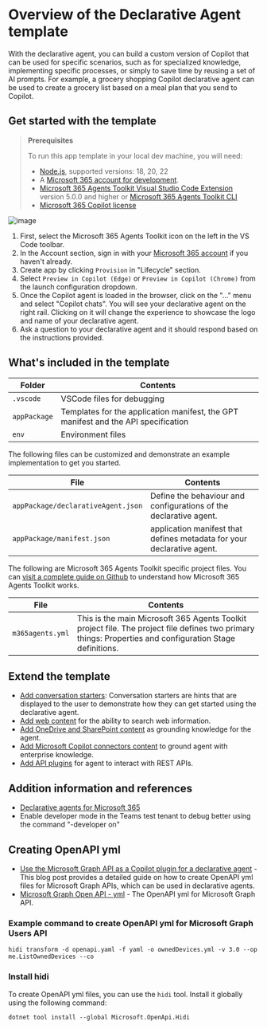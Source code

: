 # Overview of the Declarative Agent template

With the declarative agent, you can build a custom version of Copilot that can be used for specific scenarios, such as for specialized knowledge, implementing specific processes, or simply to save time by reusing a set of AI prompts. For example, a grocery shopping Copilot declarative agent can be used to create a grocery list based on a meal plan that you send to Copilot.

## Get started with the template

> **Prerequisites**
>
> To run this app template in your local dev machine, you will need:
>
> - [Node.js](https://nodejs.org/), supported versions: 18, 20, 22
> - A [Microsoft 365 account for development](https://docs.microsoft.com/microsoftteams/platform/toolkit/accounts).
> - [Microsoft 365 Agents Toolkit Visual Studio Code Extension](https://aka.ms/teams-toolkit) version 5.0.0 and higher or [Microsoft 365 Agents Toolkit CLI](https://aka.ms/teamsfx-toolkit-cli)
> - [Microsoft 365 Copilot license](https://learn.microsoft.com/microsoft-365-copilot/extensibility/prerequisites#prerequisites)

![image](https://github.com/user-attachments/assets/51a221bb-a2c6-4dbf-8009-d2aa20a1638f)

1. First, select the Microsoft 365 Agents Toolkit icon on the left in the VS Code toolbar.
2. In the Account section, sign in with your [Microsoft 365 account](https://docs.microsoft.com/microsoftteams/platform/toolkit/accounts) if you haven't already.
3. Create app by clicking `Provision` in "Lifecycle" section.
4. Select `Preview in Copilot (Edge)` or `Preview in Copilot (Chrome)` from the launch configuration dropdown.
5. Once the Copilot agent is loaded in the browser, click on the "…" menu and select "Copilot chats". You will see your declarative agent on the right rail. Clicking on it will change the experience to showcase the logo and name of your declarative agent.
6. Ask a question to your declarative agent and it should respond based on the instructions provided.

## What's included in the template

| Folder       | Contents                                                                                 |
| ------------ | ---------------------------------------------------------------------------------------- |
| `.vscode`    | VSCode files for debugging                                                               |
| `appPackage` | Templates for the application manifest, the GPT manifest and the API specification |
| `env`        | Environment files                                                                        |

The following files can be customized and demonstrate an example implementation to get you started.

| File                               | Contents                                                                     |
| ---------------------------------- | ---------------------------------------------------------------------------- |
| `appPackage/declarativeAgent.json` | Define the behaviour and configurations of the declarative agent.            |
| `appPackage/manifest.json`         | application manifest that defines metadata for your declarative agent. |

The following are Microsoft 365 Agents Toolkit specific project files. You can [visit a complete guide on Github](https://github.com/OfficeDev/TeamsFx/wiki/Teams-Toolkit-Visual-Studio-Code-v5-Guide#overview) to understand how Microsoft 365 Agents Toolkit works.

| File           | Contents                                                                                                                                  |
| -------------- | ----------------------------------------------------------------------------------------------------------------------------------------- |
| `m365agents.yml` | This is the main Microsoft 365 Agents Toolkit project file. The project file defines two primary things: Properties and configuration Stage definitions. |

## Extend the template

- [Add conversation starters](https://learn.microsoft.com/microsoft-365-copilot/extensibility/build-declarative-agents?tabs=ttk&tutorial-step=3): Conversation starters are hints that are displayed to the user to demonstrate how they can get started using the declarative agent.
- [Add web content](https://learn.microsoft.com/microsoft-365-copilot/extensibility/build-declarative-agents?tabs=ttk&tutorial-step=4) for the ability to search web information.
- [Add OneDrive and SharePoint content](https://learn.microsoft.com/microsoft-365-copilot/extensibility/build-declarative-agents?tabs=ttk&tutorial-step=5) as grounding knowledge for the agent.
- [Add Microsoft Copilot connectors content](https://learn.microsoft.com/microsoft-365-copilot/extensibility/build-declarative-agents?tabs=ttk&tutorial-step=6) to ground agent with enterprise knowledge.
- [Add API plugins](https://learn.microsoft.com/microsoft-365-copilot/extensibility/build-declarative-agents?tabs=ttk&tutorial-step=7) for agent to interact with REST APIs.

## Addition information and references

- [Declarative agents for Microsoft 365](https://aka.ms/teams-toolkit-declarative-agent)
- Enable developer mode in the Teams test tenant to debug better using the command "-developer on"

## Creating OpenAPI yml

- [Use the Microsoft Graph API as a Copilot plugin for a declarative agent](https://blog.franckcornu.com/post/copilot-graph-api-qna-plugin/) - This blog post provides a detailed guide on how to create OpenAPI yml files for Microsoft Graph APIs, which can be used in declarative agents.
- [Microsoft Graph Open API - yml](https://github.com/microsoftgraph/msgraph-metadata/blob/master/openapi/beta/openapi.yaml) - The OpenAPI yml for Microsoft Graph API.

### Example command to create OpenAPI yml for Microsoft Graph Users API

```shell
hidi transform -d openapi.yaml -f yaml -o ownedDevices.yml -v 3.0 --op me.ListOwnedDevices --co
```

### Install hidi

To create OpenAPI yml files, you can use the `hidi` tool. Install it globally using the following command:

```shell
dotnet tool install --global Microsoft.OpenApi.Hidi
```
